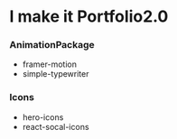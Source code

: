 # I make it Portfolio2.0

### AnimationPackage
- framer-motion
- simple-typewriter



### Icons
- hero-icons
- react-socal-icons
